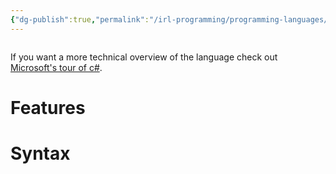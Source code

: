 ```yaml
---
{"dg-publish":true,"permalink":"/irl-programming/programming-languages/c-sharp/"}
---
```


```ad-tldr

```

If you want a more technical overview of the language check out [Microsoft's tour of c#](https://learn.microsoft.com/en-us/dotnet/csharp/tour-of-csharp/).
# Features

# Syntax
